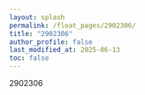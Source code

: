 ```yaml
---
layout: splash
permalink: /float_pages/2902306/
title: "2902306"
author_profile: false
last_modified_at: 2025-06-13
toc: false
---
```

 
2902306
